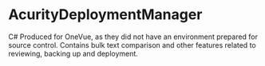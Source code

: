 # AcurityDeploymentManager
C# Produced for OneVue, as they did not have an environment prepared for source control. Contains bulk text comparison and other features related to reviewing, backing up and deployment.
